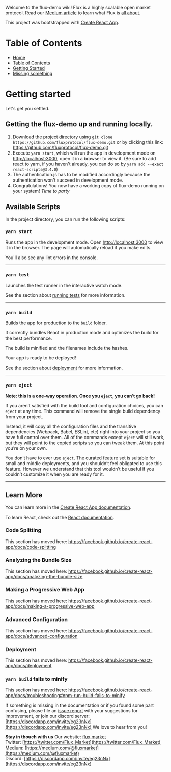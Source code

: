 Welcome to the flux-demo wiki! Flux is a highly scalable open market protocol. Read our [Medium article](https://medium.com/@fluxmarket/flux-derivatives-on-startups-69fdc683cfe2) to learn what Flux is [all about](https://medium.com/@fluxmarket/flux-derivatives-on-startups-69fdc683cfe2).

This project was bootstrapped with [Create React App](https://github.com/facebook/create-react-app).

# Table of Contents
- [Home](#Home)
- [Table of Contents](#Table-of-Contents)
- [Getting Started](#Getting-started)
- [Missing something](#Missing-something%3F)

# Getting started

Let's get you settled. 

## Getting the flux-demo up and running locally. 

1.  Download the [project directory](https://github.com/fluxprotocol/flux-demo.git) using `git clone https://github.com/fluxprotocol/flux-demo.git` or by clicking this link: https://github.com/fluxprotocol/flux-demo.git 
2.  Execute `yarn start`, which will run the app in development mode on [http://localhost:3000](http://localhost:3000), open it in a browser to view it.  (Be sure to add react to yarn, if you haven't already, you can do so by `yarn add --exact react-scripts@3.4.0`)
3.  The authentication.js has to be modified accordingly because the authentication won't succeed in development mode.
4.  Congratulations! You now have a working copy of flux-demo running on your system! _Time to party_
  
## Available Scripts

In the project directory, you can run the following scripts:

### `yarn start`

Runs the app in the development mode. Open [http://localhost:3000](http://localhost:3000) to view it in the browser. The page will automatically reload if you make edits.

You'll also see any lint errors in the console.


***


### `yarn test`

Launches the test runner in the interactive watch mode.<br />

See the section about [running tests](https://facebook.github.io/create-react-app/docs/running-tests) for more information.


***


### `yarn build`

Builds the app for production to the `build` folder.

It correctly bundles React in production mode and optimizes the build for the best performance.

The build is minified and the filenames include the hashes.

Your app is ready to be deployed!

See the section about [deployment](https://facebook.github.io/create-react-app/docs/deployment) for more information.


***


### `yarn eject`

**Note: this is a one-way operation. Once you `eject`, you can’t go back!**

If you aren’t satisfied with the build tool and configuration choices, you can `eject` at any time. This command will remove the single build dependency from your project.

Instead, it will copy all the configuration files and the transitive dependencies (Webpack, Babel, ESLint, etc) right into your project so you have full control over them. All of the commands except `eject` will still work, but they will point to the copied scripts so you can tweak them. At this point you’re on your own.

You don’t have to ever use `eject`. The curated feature set is suitable for small and middle deployments, and you shouldn’t feel obligated to use this feature. However we understand that this tool wouldn’t be useful if you couldn’t customize it when you are ready for it.


***

## Learn More

You can learn more in the [Create React App documentation](https://facebook.github.io/create-react-app/docs/getting-started).

To learn React, check out the [React documentation](https://reactjs.org/).

### Code Splitting

This section has moved here: https://facebook.github.io/create-react-app/docs/code-splitting

### Analyzing the Bundle Size

This section has moved here: https://facebook.github.io/create-react-app/docs/analyzing-the-bundle-size

### Making a Progressive Web App

This section has moved here: https://facebook.github.io/create-react-app/docs/making-a-progressive-web-app

### Advanced Configuration

This section has moved here: https://facebook.github.io/create-react-app/docs/advanced-configuration

### Deployment

This section has moved here: https://facebook.github.io/create-react-app/docs/deployment

### `yarn build` fails to minify

This section has moved here: https://facebook.github.io/create-react-app/docs/troubleshooting#npm-run-build-fails-to-minify

If something is missing in the documentation or if you found some part confusing, please file an [issue report](https://github.com/fluxprotocol/flux-demo/issues/new) with your suggestions for improvement, or join our discord server: [https://discordapp.com/invite/eg23nNx](https://discordapp.com/invite/eg23nNx) We love to hear from you!


**Stay in thouch with us**
Our website: [flux.market](https://www.flux.market/)<br>
Twitter:     [https://twitter.com/Flux_Market](https://twitter.com/Flux_Market)<br>
Medium:      [https://medium.com/@fluxmarket](https://medium.com/@fluxmarket)<br>
Discord:     [https://discordapp.com/invite/eg23nNx](https://discordapp.com/invite/eg23nNx)<br>
